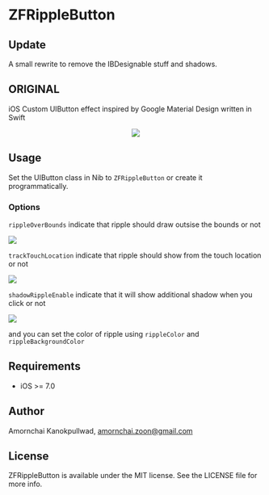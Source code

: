 ZFRippleButton
==============

## Update

A small rewrite to remove the IBDesignable stuff and shadows.

## ORIGINAL

iOS Custom UIButton effect inspired by Google Material Design written in Swift

<p align="center"><img src="https://raw.githubusercontent.com/zoonooz/ZFRippleButton/master/Screenshot/colored-button.gif"/></p>

## Usage

Set the UIButton class in Nib to ```ZFRippleButton``` or create it programmatically.

### Options
```rippleOverBounds``` indicate that ripple should draw outsise the bounds or not

<img src="https://raw.githubusercontent.com/zoonooz/ZFRippleButton/master/Screenshot/outbounds-button.gif"/>

```trackTouchLocation``` indicate that ripple should show from the touch location or not

<img src="https://raw.githubusercontent.com/zoonooz/ZFRippleButton/master/Screenshot/track-button.gif"/>

```shadowRippleEnable``` indicate that it will show additional shadow when you click or not

<img src="https://raw.githubusercontent.com/zoonooz/ZFRippleButton/master/Screenshot/shadow-button.gif"/>

and you can set the color of ripple using ```rippleColor``` and ```rippleBackgroundColor```

## Requirements
- iOS >= 7.0

## Author

Amornchai Kanokpullwad, amornchai.zoon@gmail.com

## License

ZFRippleButton is available under the MIT license. See the LICENSE file for more info.
